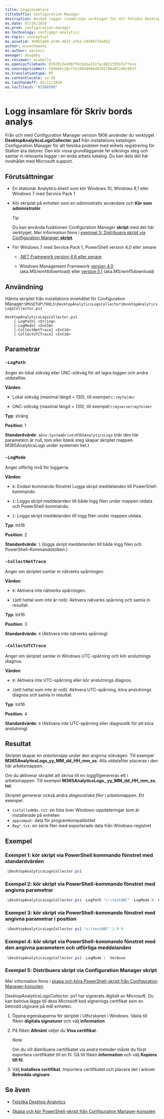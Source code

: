 ```yaml
---
title: Logginsamlare
titleSuffix: Configuration Manager
description: Använd loggar insamlings verktyget för att felsöka Desktop Analytics
ms.date: 07/26/2019
ms.prod: configuration-manager
ms.technology: configmgr-analytics
ms.topic: conceptual
ms.assetid: 349b2a69-af46-481f-afb2-24d98774e852
author: aczechowski
ms.author: aaroncz
manager: dougeby
ms.reviewer: acabello
ms.openlocfilehash: 8782913e40bffdcbe5a151fac8821f05b7e7fece
ms.sourcegitcommit: fddbb6c20cf7e19944944d4f81788adf249c963f
ms.translationtype: MT
ms.contentlocale: sv-SE
ms.lasthandoff: 05/12/2020
ms.locfileid: "83268580"
---
```

# <a name="desktop-analytics-log-collector"></a>Logg insamlare för Skriv bords analys

Från och med Configuration Manager version 1906 använder du verktyget **DesktopAnalyticsLogsCollector. ps1** från installations katalogen Configuration Manager för att felsöka problem med enhets registrering för Station ära datorer. Den kör vissa grundläggande fel söknings steg och samlar in relevanta loggar i en enda arbets katalog. Du kan dela det här innehållet med Microsoft support.


## <a name="prerequisites"></a>Förutsättningar

- En stationär Analytics-klient som kör Windows 10, Windows 8,1 eller Windows 7 med Service Pack 1

- Kör skriptet på enheten som en administrativ användare och **Kör som administratör**.

    > [!Tip]
    > Du kan använda funktionen Configuration Manager **skript** med det här verktyget. Mer information finns i [exempel 5: Distribuera skript via Configuration Manager **skript**](#bkmk_ex5).

- För Windows 7 med Service Pack 1, PowerShell version 4,0 eller senare
    - [.NET Framework version 4,6 eller senare](https://dotnet.microsoft.com/download/dotnet-framework)

    - Windows Management Framework [version 4,0](https://support.microsoft.com/help/2819745) (aka.MS/wmf4download) eller [version 5,1](https://www.microsoft.com/download/details.aspx?id=54616) (aka.MS/wmf5download)

## <a name="usage"></a>Användning

Hämta skriptet från installations innehållet för Configuration Manager:`SMSSETUP\TOOLS\DesktopAnalyticsLogsCollector\DesktopAnalyticsLogsCollector.ps1`

``` Syntax
DesktopAnalyticsLogsCollector.ps1
    [-LogPath] <String>
    [-LogMode] <Int16>
    [-CollectNetTrace] <Int16>
    [-CollectUTCTrace] <Int16>
```

## <a name="parameters"></a>Parametrar

### `-LogPath`

Anger en lokal sökväg eller UNC-sökväg för att lagra loggen och andra utdatafiler.

**Värden**:

- Lokal sökväg (maximal längd = 130), till exempel:`c:\myfolder`

- UNC-sökväg (maximal längd = 130), till exempel:`\\myserver\myfolder`

**Typ**: sträng

**Position**: 1

**Standardvärde**: `$Env:SystemDrive\M365AnalyticsLogs` (när den här parametern är null, tom eller blank steg skapar skriptet mappen M365AnalyticsLogs under systemen het.)

### `-LogMode`

Anger utförlig nivå för loggarna.

**Värden**:

- `0`: Endast kommando fönstret Logga skript meddelanden till PowerShell-kommando.

- `1`: Logga skript meddelanden till både logg filen under mappen utdata och PowerShell-kommando.

- `2`: Logga skript meddelanden till logg filen under mappen utdata.

**Typ**: Int16

**Position**: 2

**Standardvärde**: `1` (logga skript meddelanden till både logg filen och PowerShell-Kommandotolken.)

### `-CollectNetTrace`

Anger om skriptet samlar in nätverks spårningen.

**Värden**:

- `0`: Aktivera inte nätverks spårningen.

- `1`(ett heltal som inte är noll): Aktivera nätverks spårning och samla in resultat.

**Typ**: Int16

**Position**: 3

**Standardvärde**: `0` (Aktivera inte nätverks spårning)

### `-CollectUTCTrace`

Anger om skriptet samlar in Windows UTC-spårning och kör anslutnings diagnos.

**Värden**:

- `0`: Aktivera inte UTC-spårning eller kör anslutnings diagnos.

- `1`(ett heltal som inte är noll): Aktivera UTC-spårning, köra anslutnings diagnos och samla in resultat.

**Typ**: Int16

**Position**: 4

**Standardvärde**: `0` (Aktivera inte UTC-spårning eller diagnostik för att köra anslutning)


## <a name="output"></a>Resultat

Skriptet skapar en *arbetsmapp* under den angivna sökvägen. Till exempel **M365AnalyticsLogs_yy_MM_dd_HH_mm_ss**. Alla utdatafiler placeras i den här arbetsmappen.

Om du aktiverar skriptet att skriva till en *loggfil*genereras ett i arbetsmappen. Till exempel **M365AnalyticsLogs_ yy_MM_dd_HH_mm_ss. txt**.

Skriptet genererar också andra *diagnostiska filer* i arbetsmappen. Ett exempel:

- `installedKBs.txt`: en lista över Windows-uppdateringar som är installerade på enheten
- `appcompat`: data för programkompatibilitet
- `Reg*.txt`: en serie filer med exporterade data från Windows-registret


## <a name="examples"></a>Exempel

### <a name="example-1-run-script-via-powershell-command-window-with-default-values"></a><a name="bkmk_ex1"></a>Exempel 1: kör skript via PowerShell kommando fönstret med standardvärden

```PowerShell
.\DesktopAnalyticsLogsCollector.ps1
```

### <a name="example-2-run-script-via-powershell-command-window-with-specified-parameters"></a><a name="bkmk_ex2"></a>Exempel 2: kör skript via PowerShell-kommando fönstret med angivna parametrar

```PowerShell
.\DesktopAnalyticsLogsCollector.ps1 -LogPath "c:\testABC" -LogMode 0 -CollectNetTrace 0 -CollectUTCTrace 0
```

### <a name="example-3-run-script-via-powershell-command-window-with-specified-parameters-in-position"></a><a name="bkmk_ex3"></a>Exempel 3: kör skript via PowerShell-kommando fönstret med angivna parametrar i position

```PowerShell
.\DesktopAnalyticsLogsCollector.ps1 "c:\testABC" 2 0 0
```

### <a name="example-4-run-script-via-powershell-command-window-with-specified-parameter-and-verbose-messages"></a><a name="bkmk_ex4"></a>Exempel 4: kör skript via PowerShell-kommando fönstret med den angivna parametern och utförliga meddelanden

```PowerShell
.\DesktopAnalyticsLogsCollector.ps1 -LogMode 1 -Verbose
```

### <a name="example-5-deploy-script-via-configuration-manager-scripts"></a><a name="bkmk_ex5"></a>Exempel 5: Distribuera skript via Configuration Manager **skript**

Mer information finns i [skapa och köra PowerShell-skript från Configuration Manager-konsolen](../apps/deploy-use/create-deploy-scripts.md).

DesktopAnalyticsLogsCollector. ps1 har signerats digitalt av Microsoft. Du kan behöva lägga till dess Microsoft kod signerings certifikat som en betrodd utgivare på mål enheten.

1. Öppna egenskaperna för skriptet i Utforskaren i Windows. Växla till fliken **digitala signaturer** och välj **information**.

2. På fliken **Allmänt** väljer du **Visa certifikat**.

    > [!Note]
    > Om du vill distribuera certifikatet via andra metoder måste du först exportera certifikatet till en fil. Gå till fliken **information** och välj **Kopiera till fil**.

3. Välj **Installera certifikat**. Importera certifikatet och placera det i arkivet **Betrodda utgivare** .


## <a name="see-also"></a>Se även

- [Felsöka Desktop Analytics](troubleshooting.md)

- [Skapa och kör PowerShell-skript från Configuration Manager-konsolen](../apps/deploy-use/create-deploy-scripts.md)
